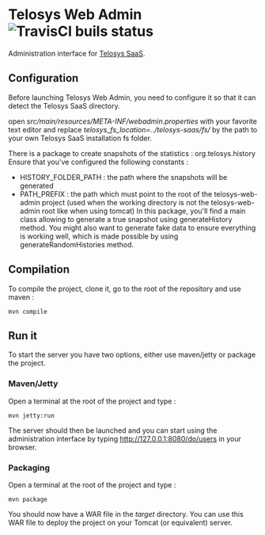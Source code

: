 # Telosys Web Admin ![TravisCI buils status](https://travis-ci.org/telosys-web-admin-emn/telosys-web-admin.svg?branch=master)
Administration interface for [Telosys SaaS](https://github.com/telosys-saas/telosys-saas).

## Configuration
Before launching Telosys Web Admin, you need to configure it so that it can
detect the Telosys SaaS directory.

open *src/main/resources/META-INF/webadmin.properties* with your favorite text editor
and replace *telosys_fs_location=../telosys-saas/fs/* by the path to your own
Telosys SaaS installation fs folder.

There is a package to create snapshots of the statistics : org.telosys.history
Ensure that you've configured the following constants :
- HISTORY_FOLDER_PATH : the path where the snapshots will be generated
- PATH_PREFIX : the path which must point to the root of the telosys-web-admin project (used when the working directory is not the telosys-web-admin root like when using tomcat)
In this package, you'll find a main class allowing to generate a true snapshot using generateHistory method.
You might also want to generate fake data to ensure everything is working well, which is made possible by using generateRandomHistories method.

## Compilation
To compile the project, clone it, go to the root of the repository and use maven :

    mvn compile

## Run it
To start the server you have two options, either use maven/jetty or package the project.

### Maven/Jetty
Open a terminal at the root of the project and type :

    mvn jetty:run

The server should then be launched and you can start using the administration
interface by typing http://127.0.0.1:8080/do/users in your browser.

### Packaging
Open a terminal at the root of the project and type :

    mvn package

You should now have a WAR file in the *target* directory.
You can use this WAR file to deploy the project on your Tomcat (or equivalent) server.